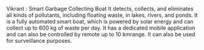 Vikrant : Smart Garbage Collecting Boat 
 It detects, collects, and eliminates all kinds of pollutants, including floating waste, in lakes, rivers, and ponds.
 It is a fully automated smart boat, which is powered by solar energy and can collect up to 600 kg of waste per day. 
 It has a dedicated mobile application and can also be controlled by remote up to 10 kmrange. It can also be used for surveillance purposes.
